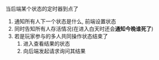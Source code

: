 
当后端某个状态的定时器到点了

1. 通知所有人下一个状态是什么, 前端设置状态
2. 同时告知所有人存活情况(在进入白天时还会**通知今晚谁死了**)
3. 若是玩家参与的多人共同操作状态结束了
   1. 进入查看结果的状态
   2. 向后端发起请求询问其结果
